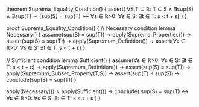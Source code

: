 theorem Suprema_Equality_Condition() {
  assert(
    ∀S,T ⊆ ℝ: T ⊆ S ∧ ∃sup(S) ∧ ∃sup(T) ⇒
    [sup(S) = sup(T) ↔ ∀ε ∈ ℝ>0: ∀s ∈ S: ∃t ∈ T: s < t + ε]
  )
}

proof Suprema_Equality_Condition() {
  // Necessary condition
  lemma Necessary() {
    assume(sup(S) = sup(T)) →
    apply(Suprema_Properties()) →
    assert(sup(S) ≤ sup(T)) →
    apply(Supremum_Definition()) →
    assert(∀ε ∈ ℝ>0: ∀s ∈ S: ∃t ∈ T: s < t + ε)
  }

  // Sufficient condition
  lemma Sufficient() {
    assume(∀ε ∈ ℝ>0: ∀s ∈ S: ∃t ∈ T: s < t + ε) →
    apply(Supremum_Definition()) →
    assert(sup(S) ≤ sup(T)) →
    apply(Supremum_Subset_Property(T,S)) →
    assert(sup(T) ≤ sup(S)) →
    conclude(sup(S) = sup(T))
  }

  apply(Necessary()) ∧ apply(Sufficient()) →
  conclude(
    sup(S) = sup(T) ↔ ∀ε ∈ ℝ>0: ∀s ∈ S: ∃t ∈ T: s < t + ε
  )
}